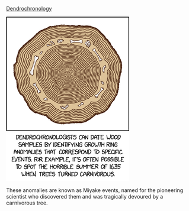 [Dendrochronology](https://xkcd.com/2847)

![Dendrochronology](./random_comic.png)

These anomalies are known as Miyake events, named for the pioneering scientist who discovered them and was tragically devoured by a carnivorous tree.

